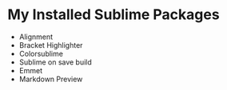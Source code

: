 # My Installed Sublime Packages

- Alignment
- Bracket Highlighter
- Colorsublime
- Sublime on save build
- Emmet
- Markdown Preview
